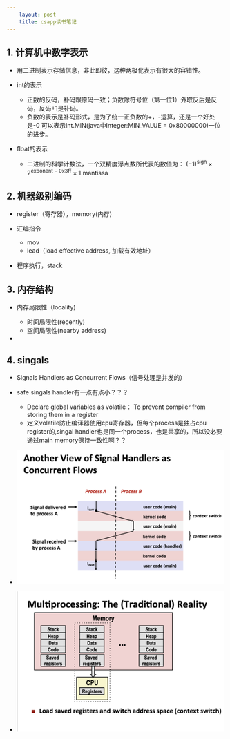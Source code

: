 ```yaml
---
    layout: post
    title: csapp读书笔记
---
```


## 1. 计算机中数字表示
- 用二进制表示存储信息，非此即彼，这种两极化表示有很大的容错性。

- int的表示
    - 正数的反码，补码跟原码一致；负数除符号位（第一位1）外取反后是反码，反码+1是补码。
    - 负数的表示是补码形式，是为了统一正负数的+，-运算，还是一个好处是-0 可以表示Int.MIN(java中Integer:MIN_VALUE = 0x80000000)一位的进步。

- float的表示
    - 二进制的科学计数法，一个双精度浮点数所代表的数值为： 
    ${\displaystyle (-1)^{\text{sign}}\times 2^{{\text{exponent}}-{\text{0x3ff}}}\times 1.{\text{mantissa}}}$


## 2. 机器级别编码
- register（寄存器），memory(内存)

- 汇编指令
    * mov
    * lead（load effective address, 加载有效地址）

- 程序执行，stack

## 3. 内存结构
- 内存局限性（locality)
    * 时间局限性(recently)
    * 空间局限性(nearby address)

- 



## 4. singals
- Signals Handlers as Concurrent Flows（信号处理是并发的）

- safe singals handler有一点有点小？？？
    * Declare global variables as volatile： To prevent compiler from storing them in a register
    * 定义volatile防止编译器使用cpu寄存器，但每个process是独占cpu register的,singal handler也是同一个process，也是共享的，所以没必要通过main memory保持一致性啊？？

- ![singals handler](../images/csapp_singals_con.png)

- ![process switch](../images/csapp_process_switch.png)